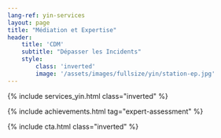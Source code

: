 ```yaml
---
lang-ref: yin-services
layout: page
title: "Médiation et Expertise"
header:
    title: 'CDM'
    subtitle: "Dépasser les Incidents"
    style:
        class: 'inverted'
        image: '/assets/images/fullsize/yin/station-ep.jpg'
---
```


{% include services_yin.html class="inverted" %}

{% include achievements.html tag="expert-assessment" %}

{% include cta.html class="inverted" %}
